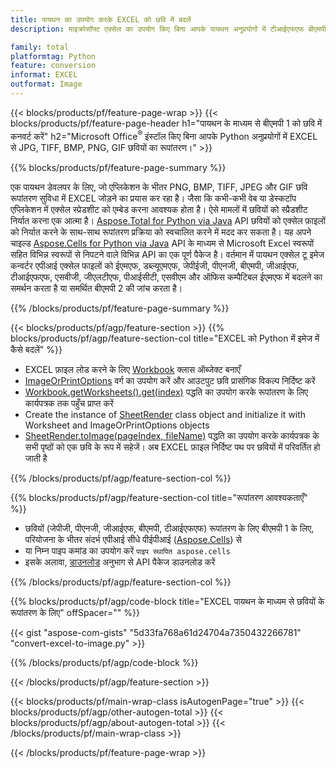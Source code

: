 ```yaml
---
title: पायथन का उपयोग करके EXCEL को छवि में बदलें
description: माइक्रोसॉफ्ट एक्सेल का उपयोग किए बिना आपके पायथन अनुप्रयोगों में टीआईएफएफ बीएमपी पीएनजी जेपीईजी जीआईएफ ईएमएफ एसवीजी रूपांतरण छवि के लिए बीएमपी 1 

family: total
platformtag: Python
feature: conversion
informat: EXCEL
outformat: Image
---
```

{{< blocks/products/pf/feature-page-wrap >}}
{{< blocks/products/pf/feature-page-header h1="पायथन के माध्यम से बीएमपी 1 को छवि में कनवर्ट करें" h2="Microsoft Office<sup>&reg;</sup> इंस्टॉल किए बिना आपके Python अनुप्रयोगों में EXCEL से JPG, TIFF, BMP, PNG, GIF छवियों का रूपांतरण।" >}}

{{% blocks/products/pf/feature-page-summary %}}

एक पायथन डेवलपर के लिए, जो एप्लिकेशन के भीतर PNG, BMP, TIFF, JPEG और GIF छवि रूपांतरण सुविधा में EXCEL जोड़ने का प्रयास कर रहा है। जैसा कि कभी-कभी वेब या डेस्कटॉप एप्लिकेशन में एक्सेल स्प्रेडशीट को एम्बेड करना आवश्यक होता है। ऐसे मामलों में छवियों को स्प्रैडशीट निर्यात करना एक आत्मा है। [Aspose.Total for Python via Java](https://products.aspose.com/total/python-java/) API छवियों को एक्सेल फ़ाइलों को निर्यात करने के साथ-साथ रूपांतरण प्रक्रिया को स्वचालित करने में मदद कर सकता है। यह अपने चाइल्ड [Aspose.Cells for Python via Java](https://products.aspose.com/cells/python-java/) API के माध्यम से Microsoft Excel स्वरूपों सहित विभिन्न स्वरूपों से निपटने वाले विभिन्न API का एक पूर्ण पैकेज है। वर्तमान में पायथन एक्सेल टू इमेज कन्वर्टर एपीआई एक्सेल फाइलों को ईएमएफ, डब्ल्यूएमएफ, जेपीईजी, पीएनजी, बीएमपी, जीआईएफ, टीआईएफएफ, एसवीजी, जीएलटीएफ, पीआईसीटी, एसवीएम और ऑफिस कम्पैटिबल ईएमएफ में बदलने का समर्थन करता है या समर्थित बीएमपी 2 की जांच करता है। 

{{% /blocks/products/pf/feature-page-summary %}}

{{< blocks/products/pf/agp/feature-section >}}
{{% blocks/products/pf/agp/feature-section-col title="EXCEL को Python में इमेज में कैसे बदलें" %}}

- EXCEL फ़ाइल लोड करने के लिए [Workbook](https://reference.aspose.com/cells/python-java/asposecells.api/Workbook) क्लास ऑब्जेक्ट बनाएँ
- [ImageOrPrintOptions](https://reference.aspose.com/cells/python-java/asposecells.api/ImageOrPrintOptions) वर्ग का उपयोग करें और आउटपुट छवि प्रासंगिक विकल्प निर्दिष्ट करें
- [Workbook.getWorksheets().get(index)](https://reference.aspose.com//cells/python-java/asposecells.api/worksheetcollection#Item%20(int)) पद्धति का उपयोग करके रूपांतरण के लिए कार्यपत्रक तक पहुँच प्राप्त करें
- Create the instance of [SheetRender](https://reference.aspose.com/cells/python/asposecells.api/SheetRender) class object and initialize it with Worksheet and ImageOrPrintOptions objects
- [SheetRender.toImage(pageIndex, fileName)](https://reference.aspose.com//cells/python-java/asposecells.api/sheetrender#toImage(int,%20java.lang.String)) पद्धति का उपयोग करके कार्यपत्रक के सभी पृष्ठों को एक छवि के रूप में सहेजें। अब EXCEL फ़ाइल निर्दिष्ट पथ पर छवियों में परिवर्तित हो जाती है

{{% /blocks/products/pf/agp/feature-section-col %}}

{{% blocks/products/pf/agp/feature-section-col title="रूपांतरण आवश्यकताएँ" %}}

- छवियों (जेपीजी, पीएनजी, जीआईएफ, बीएमपी, टीआईएफएफ) रूपांतरण के लिए बीएमपी 1 के लिए, परियोजना के भीतर संदर्भ एपीआई सीधे पीईपीआई ([Aspose.Cells](https://pypi.org/project/aspose-cells/)) से
- या निम्न पाइप कमांड का उपयोग करें ```पाइप स्थापित aspose.cells``` 
- इसके अलावा, [डाउनलोड](https://releases.aspose.com/cells/python-java) अनुभाग से API पैकेज डाउनलोड करें 
 

{{% /blocks/products/pf/agp/feature-section-col %}}

{{% blocks/products/pf/agp/code-block title="EXCEL पायथन के माध्यम से छवियों के रूपांतरण के लिए" offSpacer="" %}}

{{< gist "aspose-com-gists" "5d33fa768a61d24704a7350432266781" "convert-excel-to-image.py" >}}

{{% /blocks/products/pf/agp/code-block %}}

{{< /blocks/products/pf/agp/feature-section >}}

{{< blocks/products/pf/main-wrap-class isAutogenPage="true" >}}
{{< blocks/products/pf/agp/other-autogen-total >}}
{{< blocks/products/pf/agp/about-autogen-total >}}
{{< /blocks/products/pf/main-wrap-class >}}

{{< /blocks/products/pf/feature-page-wrap >}}